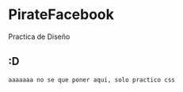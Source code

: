 # PirateFacebook

Practica de Diseño

## :D
```
aaaaaaa no se que poner aqui, solo practico css
```
